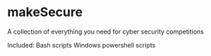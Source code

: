 # makeSecure
A collection of everything you need for cyber security competitions

Included:
    Bash scripts
    Windows powershell scripts